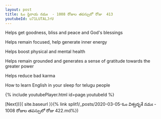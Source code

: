 ```yaml
---
layout: post
title: ఓం స్థిరాయ నమః  - 1008 రోజుల తపస్సులో రోజు  413
youtubeId: u71LUTALJrU
---
```

 
 
Helps get goodness, bliss and peace and God's blessings
 
Helps remain focused, help generate inner energy 
 
Helps boost physical and mental health 
 
Helps remain grounded and generates a sense of gratitude towards the greater power 
 
Helps reduce bad karma
 
How to learn English in your sleep for telugu people
 
 
 
 


{% include youtubePlayer.html id=page.youtubeId %}
 
[Next]({{ site.baseurl }}{% link split1/_posts/2020-03-05-ఓం విశ్వదృశే నమః  - 1008 రోజుల తపస్సులో రోజు  422.md%})
 
